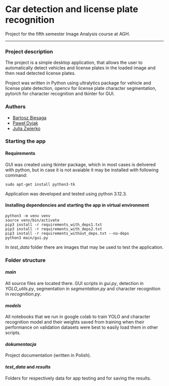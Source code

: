 # Car detection and license plate recognition
Project for the fifth semester Image Analysis course at AGH.
___
### Project description
The project is a simple desktop application, that allows the user to automatically detect vehicles and license 
plates in the loaded image and then read detected license plates.

Project was written in Python using ultralytics package for vehicle and license plate detection, opencv for 
license plate character segmentation, pytorch for character recognition and tkinter for GUI.

### Authors
- [Bartosz Biesaga](https://github.com/Bartosz-Biesaga)
- [Paweł Dyjak](https://github.com/paweld37)
- [Julia Zwierko](https://github.com/juliazwierko)
  
### Starting the app

#### Requirements
GUI was created using tkinter package, which in most cases is delivered with python, but in case it is not avaiable it may be installed with following command:
```shell
sudo apt-get install python3-tk
```
Application was developed and tested using python 3.12.3.

#### Installing dependencies and starting the app in virtual environment
```shell
python3 -m venv venv
source venv/bin/activate
pip3 install -r requirements_with_deps1.txt
pip3 install -r requirements_with_deps2.txt
pip3 install -r requirements_without_deps.txt --no-deps
python3 main/gui.py
```
In *test_data* folder there are images that may be used to test the application.

### Folder structure

#### *main*
All source files are located there. GUI scripts in *gui.py*, detection in *YOLO_utils.py*, segmentation in *segmentation.py* and character recognition in *recognition.py*.

#### *models*
All notebooks that we run in google colab to train YOLO and character recognition model and their weights saved from training when their performance on validation datasets were best to easily load them in other scripts.

#### *dokumentacja*
Project documentation (written in Polish).

#### *test_data* and *results*
Folders for respectively data for app testing and for saving the results.
